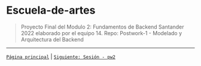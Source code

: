 # Escuela-de-artes

>Proyecto Final del Modulo 2: Fundamentos de Backend Santander 2022 elaborado por el equipo 14.
>Repo: Postwork-1 - Modelado y Arquitectura del Backend



-------
[`Página principal`](../../Readme.md) | [`Siguiente: Sesión - pw2`](../pw2/README.md)
